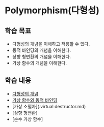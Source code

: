 # Polymorphism(다형성)

## 학습 목표

* 다형성의 개념을 이해하고 적용할 수 있다.
* 동적 바인딩의 개념을 이해한다. 
* 상향 형변환의 개념을 이해한다.
* 가상 함수의 개념을 이해한다.


## 학습 내용

* [다형성의 개념](./Concept.md)
* [가상 함수와 동적 바인딩](.VirtualFunction.md)
* [가상 소멸자](.virtual destructor.md)
* [상향 형변환]
* [순수 가상 함수] 
